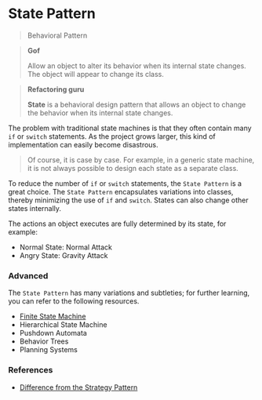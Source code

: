 # State Pattern

> Behavioral Pattern

> **Gof**
>
>  Allow an object to alter its behavior when its internal state changes. The object will appear to change its class.

> **Refactoring guru**
>
> **State** is a behavioral design pattern that allows an object to change the behavior when its internal state changes.

The problem with traditional state machines is that they often contain many `if` or `switch` statements. As the project grows larger, this kind of implementation can easily become disastrous.

> Of course, it is case by case. For example, in a generic state machine, it is not always possible to design each state as a separate class.

To reduce the number of `if` or `switch` statements, the `State Pattern` is a great choice. The `State Pattern` encapsulates variations into classes, thereby minimizing the use of `if` and `switch`. States can also change other states internally.

The actions an object executes are fully determined by its state, for example:
- Normal State: Normal Attack
- Angry State: Gravity Attack

### Advanced

The `State Pattern` has many variations and subtleties; for further learning, you can refer to the following resources.

- [Finite State Machine](https://en.wikipedia.org/wiki/Finite-state_machine)
- Hierarchical State Machine
- Pushdown Automata
- Behavior Trees
- Planning Systems

### References
- [Difference from the Strategy Pattern](../README.md#the-difference-between-state-and-strategy)
